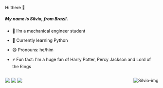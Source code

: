  Hi there 👋
 ##### My name is Silvio, from Brazil. <h4>

- 🔭 I’m a mechanical engineer student
- 🌱 Currently learning Python
- 😄 Pronouns: he/him
- ⚡️ Fun fact: I'm a huge fan of Harry Potter, Percy Jackson and Lord of the Rings

  ##

 <div>
   <a href = "https://www.linkedin.com/in/silviogomes01/" target="_blank"><img src="https://img.shields.io/badge/LinkedIn-0077B5?style=for-the-badge&logo=linkedin&logoColor=white" target="_blank"></a>
   <a href = "https://twitter.com/ttv_iitwice" target="_blank"><img src="https://img.shields.io/badge/Twitter-1DA1F2?style=for-the-badge&logo=twitter&logoColor=white" target"_blank"></a>
   <a href = "mailto:silviopgomes@gmail.com" target="_blank"><img src="https://img.shields.io/badge/Gmail-D14836?style=for-the-badge&logo=gmail&logoColor=white" target"_blank"></a>
   <img align="right" alt="Silvio-img" src="https://cdn.discordapp.com/attachments/948667102313721927/948667306496634990/oi_2.png">
 </div>
